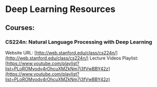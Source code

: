 # Deep Learning Resources
## Courses:

### CS224n: Natural Language Processing with Deep Learning

Website URL: [http://web.stanford.edu/class/cs224n/](http://web.stanford.edu/class/cs224n/)
Lecture Videos Playlist: [https://www.youtube.com/playlist?list=PLoROMvodv4rOhcuXMZkNm7j3fVwBBY42z](https://www.youtube.com/playlist?list=PLoROMvodv4rOhcuXMZkNm7j3fVwBBY42z)
